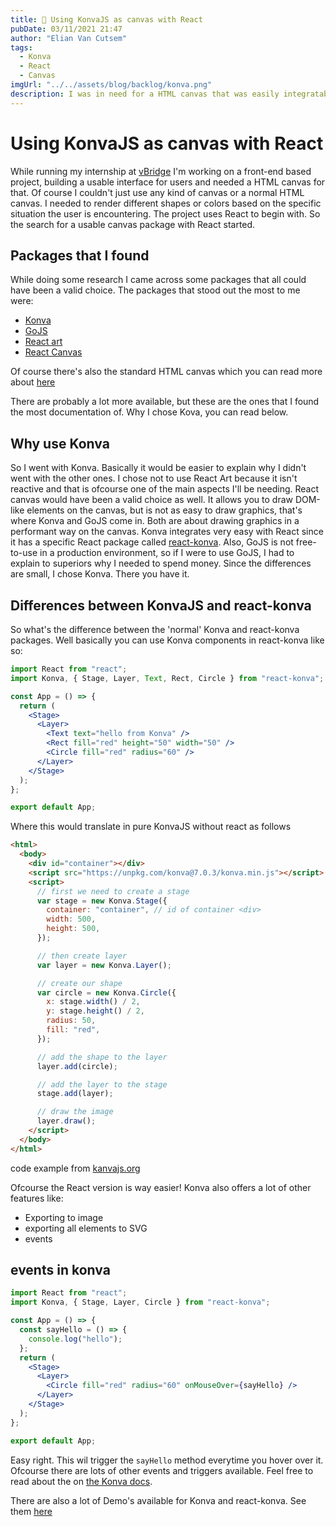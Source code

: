 ```yaml
---
title: 💄 Using KonvaJS as canvas with React
pubDate: 03/11/2021 21:47
author: "Elian Van Cutsem"
tags:
  - Konva
  - React
  - Canvas
imgUrl: "../../assets/blog/backlog/konva.png"
description: I was in need for a HTML canvas that was easily integratable with React or JavaScript, then I found Konva
---
```


# Using KonvaJS as canvas with React

While running my internship at [vBridge](https://www.vbridge.eu) I'm working on a front-end based project, building a usable interface for users and needed a HTML canvas for that. Of course I couldn't just use any kind of canvas or a normal HTML canvas. I needed to render different shapes or colors based on the specific situation the user is encountering. The project uses React to begin with. So the search for a usable canvas package with React started.

## Packages that I found

While doing some research I came across some packages that all could have been a valid choice. The packages that stood out the most to me were:

- [Konva](https://konvajs.org)
- [GoJS](https://gojs.net)
- [React art](https://github.com/reactjs/react-art)
- [React Canvas](https://github.com/Flipboard/react-canvas)

Of course there's also the standard HTML canvas which you can read more about [here](https://developer.mozilla.org/en-US/docs/Web/API/Canvas_API)

There are probably a lot more available, but these are the ones that I found the most documentation of. Why I chose Kova, you can read below.

## Why use Konva

So I went with Konva. Basically it would be easier to explain why I didn't went with the other ones. I chose not to use React Art because it isn't reactive and that is ofcourse one of the main aspects I'll be needing. React canvas would have been a valid choice as well. It allows you to draw DOM-like elements on the canvas, but is not as easy to draw graphics, that's where Konva and GoJS come in. Both are about drawing graphics in a performant way on the canvas. Konva integrates very easy with React since it has a specific React package called [react-konva](https://konvajs.org/docs/react/index.html). Also, GoJS is not free-to-use in a production environment, so if I were to use GoJS, I had to explain to superiors why I needed to spend money. Since the differences are small, I chose Konva. There you have it.

## Differences between KonvaJS and react-konva

So what's the difference between the 'normal' Konva and react-konva packages. Well basically you can use Konva components in react-konva like so:

```jsx
import React from "react";
import Konva, { Stage, Layer, Text, Rect, Circle } from "react-konva";

const App = () => {
  return (
    <Stage>
      <Layer>
        <Text text="hello from Konva" />
        <Rect fill="red" height="50" width="50" />
        <Circle fill="red" radius="60" />
      </Layer>
    </Stage>
  );
};

export default App;
```

Where this would translate in pure KonvaJS without react as follows

```html
<html>
  <body>
    <div id="container"></div>
    <script src="https://unpkg.com/konva@7.0.3/konva.min.js"></script>
    <script>
      // first we need to create a stage
      var stage = new Konva.Stage({
        container: "container", // id of container <div>
        width: 500,
        height: 500,
      });

      // then create layer
      var layer = new Konva.Layer();

      // create our shape
      var circle = new Konva.Circle({
        x: stage.width() / 2,
        y: stage.height() / 2,
        radius: 50,
        fill: "red",
      });

      // add the shape to the layer
      layer.add(circle);

      // add the layer to the stage
      stage.add(layer);

      // draw the image
      layer.draw();
    </script>
  </body>
</html>
```

code example from [kanvajs.org](https://konvajs.org/docs/overview.html)

Ofcourse the React version is way easier! Konva also offers a lot of other features like:

- Exporting to image
- exporting all elements to SVG
- events

## events in konva

```jsx
import React from "react";
import Konva, { Stage, Layer, Circle } from "react-konva";

const App = () => {
  const sayHello = () => {
    console.log("hello");
  };
  return (
    <Stage>
      <Layer>
        <Circle fill="red" radius="60" onMouseOver={sayHello} />
      </Layer>
    </Stage>
  );
};

export default App;
```

Easy right. This wil trigger the `sayHello` method everytime you hover over it. Ofcourse there are lots of other events and triggers available. Feel free to read about the on [the Konva docs](https://konvajs.org/docs/react/index.html).

There are also a lot of Demo's available for Konva and react-konva. See them [here](https://konvajs.org/docs/sandbox/index.html)
